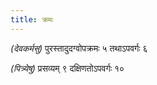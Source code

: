 ```yaml
---
title: क्रमः
---
```


*(देवकर्मसु)* पुरस्तादुदग्वोपक्रमः ५ तथाऽपवर्गः ६

*(पित्र्येषु)* प्रसव्यम् ९ दक्षिणतोऽपवर्गः १०
